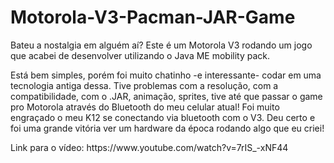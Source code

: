 <h1>Motorola-V3-Pacman-JAR-Game</h2>
<p>Bateu a nostalgia em alguém aí? Este é um Motorola V3 rodando um jogo que acabei de desenvolver utilizando o Java ME mobility pack.</p>
<p>Está bem simples, porém foi muito chatinho -e interessante- codar em uma tecnologia antiga dessa. Tive problemas com a resolução, com a compatibilidade, com o .JAR, animação, sprites, tive até que passar o game pro Motorola através do Bluetooth do meu celular atual! Foi muito engraçado o meu K12 se conectando via bluetooth com o V3. Deu certo e foi uma grande vitória ver um hardware da época rodando algo que eu criei!</p>

<p>Link para o vídeo: https://www.youtube.com/watch?v=7rIS_-xNF44 </p>
